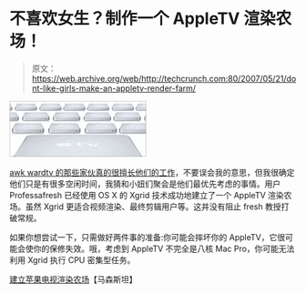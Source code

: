 # 不喜欢女生？制作一个 AppleTV 渲染农场！

> 原文：<https://web.archive.org/web/http://techcrunch.com:80/2007/05/21/dont-like-girls-make-an-appletv-render-farm/>

![](img/a69ac4176a4d561bea139c54ee887a6f.png)

[awk wardtv 的那些家伙真的很擅长他们的工作](https://web.archive.org/web/20151001135146/http://crunchgear.com/2007/04/19/awkwardtv-brings-3rd-party-apps-to-apple-tv/)，不要误会我的意思，但我很确定他们只是有很多空闲时间，我猜和小妞们聚会是他们最优先考虑的事情。用户 Professafresh 已经使用 OS X 的 Xgrid 技术成功地建立了一个 AppleTV 渲染农场。虽然 Xgrid 更适合视频渲染、最终剪辑用户等。这并没有阻止 fresh 教授打破常规。

如果你想尝试一下，只需做好两件事的准备:你可能会摔坏你的 AppleTV，它很可能会使你的保修失效。哦，考虑到 AppleTV 不完全是八核 Mac Pro，你可能无法利用 Xgrid 执行 CPU 密集型任务。

[建立苹果电视渲染农场](https://web.archive.org/web/20151001135146/http://macenstein.com/default/archives/625)【马森斯坦】
